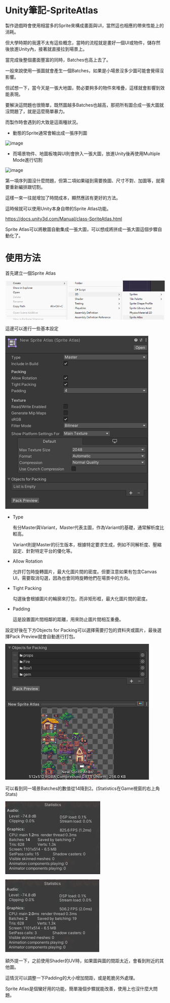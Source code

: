 # Unity筆記-SpriteAtlas
製作遊戲時會使用相當多的Sprite來構成畫面與UI，當然這也相應的帶來性能上的消耗。

但大學時期的我還不太有這些概念，當時的流程就是畫好一個UI或物件，儲存然後放進Unity內，接著就直接拉到場景上。

當完成後整個畫面豐富的同時，Batches也高上去了。

一般來說使用一張圖就會產生一個Batches，如果是小場景沒多少圖可能會覺得沒影響。

但試想一下，當今天是一張大地圖，勢必要夠多的物件來堆疊，這樣就會影響到效能表現。

要解決這問題也很簡單，既然圖越多Batches也越高，那把所有圖合成一張大圖就沒問題了，就是這麼簡單暴力。

而製作時會遇到的大致是這兩種狀況。

- 動態的Sprite通常會輸出成一張序列圖

![image](https://imgur.com/7Dqaszt)

- 而場景物件、地圖板塊與UI則會拚入一張大圖，放進Unity後再使用Multiple Mode進行切割

![image](https://imgur.com/Zq1oISa)

第一項序列圖沒什麼問題，但第二項如果碰到需要換圖、尺寸不對、加圖等，就需要重新編排跟切割。

這樣一來一往就增加了時間成本，顯然應該有更好的方法。

這時候就可以使用Unity本身自帶的Sprite Atlas功能。

https://docs.unity3d.com/Manual/class-SpriteAtlas.html

Sprite Atlas可以將散圖自動集成一張大圖，可以想成將拼成一張大圖這個步驟自動化了。

# 使用方法

首先建立一個Sprite Atlas

![image](https://github.com/KiroKuru/Unity-Note-SpriteAtlas/blob/main/SpriteAtlasCreate.png)

這邊可以進行一些基本設定

![image](https://github.com/KiroKuru/Unity-Note-SpriteAtlas/blob/main/SpriteAtlasSetting.png)

- Type
  
  有分Master與Variant，Master代表主圖，作為Variant的基礎，通常解析度比較高。

  Variant則是Master的衍生版本，根據特定要求生成，例如不同解析度、壓縮設定、針對特定平台的優化等。

- Allow Rotation
  
  允許打包時旋轉圖片，最大化圖片間的密度。但要注意如果有包含Canvas UI，需要取消勾選，因為也會同時旋轉他們在場景中的方向。

- Tight Packing

  勾選後會根據圖片的輪廓來打包，而非矩形框，最大化圖片間的密度。

- Padding

  這是設置圖片間相鄰的距離，用來防止圖片間相互重疊。

設定好後在下方Objects for Packing可以選擇需要打包的資料夾或圖片，最後選擇Pack Preview就會自動進行打包。

![image](https://github.com/KiroKuru/Unity-Note-SpriteAtlas/blob/main/SpriteAtlasPacking.png)

可以看到同一場景Batches的數值從14降到2。(Statistics在Game視窗的右上角Stats)

![image](https://github.com/KiroKuru/Unity-Note-SpriteAtlas/blob/main/SpriteAtlasBefore.png)

![image](https://github.com/KiroKuru/Unity-Note-SpriteAtlas/blob/main/SpriteAtlasAfter.png)

額外提一下，之前使用Shader的UV時，如果圖與圖的間距太近，會看到附近的其他圖。

這情況可以調整一下Padding的大小增加間距，或是乾脆另外處理。


Sprite Atlas是個蠻好用的功能，簡單幾個步驟就能改善，使用上也沒什麼大問題。
